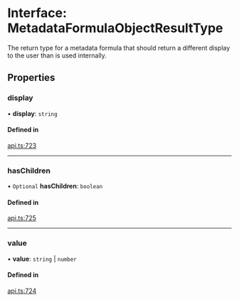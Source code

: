 # Interface: MetadataFormulaObjectResultType

The return type for a metadata formula that should return a different display to the user
than is used internally.

## Properties

### display

• **display**: `string`

#### Defined in

[api.ts:723](https://github.com/coda/packs-sdk/blob/main/api.ts#L723)

___

### hasChildren

• `Optional` **hasChildren**: `boolean`

#### Defined in

[api.ts:725](https://github.com/coda/packs-sdk/blob/main/api.ts#L725)

___

### value

• **value**: `string` \| `number`

#### Defined in

[api.ts:724](https://github.com/coda/packs-sdk/blob/main/api.ts#L724)
